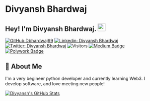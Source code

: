 
# Divyansh Bhardwaj


## Hey! I'm Divyansh Bhardwaj. <img src="https://media.giphy.com/media/hvRJCLFzcasrR4ia7z/giphy.gif" width="25px">

[![GitHub Dbhardwaj99](https://img.shields.io/github/followers/Dbhardwaj99?label=follow&style=social)](https://github.com/Dbhardwaj99)
[![Linkedin: Divyansh Bhardwaj](https://img.shields.io/badge/-Divyansh%20Bhardwaj-blue?style=flat-square&logo=Linkedin&logoColor=white&link=https://www.linkedin.com/in/divyansh-bhardwaj/)](https://www.linkedin.com/in/divyansh-bhardwaj/)
[![Twitter: Divyansh Bhardwaj](https://img.shields.io/twitter/follow/divyansh-bhardwaj_?style=social)](https://twitter.com/divyansh-bhardwaj/)
![Visitors](https://visitor-badge.glitch.me/badge?page_id=vermakhushboo&left_color=gray&right_color=blue)
[![Medium Badge](https://img.shields.io/badge/-@Khushboo%20Verma-black?style=flat-square&labelColor=000000&logo=Medium&link=https://medium.com/@khushboo-verma)](https://medium.com/@khushboo-verma)
[![Polywork Badge](https://img.shields.io/badge/-khushbooverma-orange?style=flat-square&logo=polywork&logoColor=black&link=http://polywork.com/khushbooverma)](http://polywork.com/khushbooverma)

## 🚀 About Me
I'm a very begineer python developer and currently learning Web3.
I develop software, and love meeting new people!


[![Divyansh's GitHub Stats](https://github-readme-stats.vercel.app/api?username=Dbhardwaj99&hide=issues&count_private=true&show_icons=true&theme=calm)](https://github.com/Dbhardwaj99/github-readme-stats)

